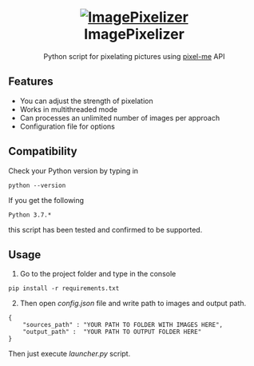 <h1 align="center">
  <br>
  <a href="https://github.com/gtx-1060/DzenParser/"><img src="https://i.ibb.co/B37rSdy/Frame-1.png" alt="ImagePixelizer "></a>
  <br>
  ImagePixelizer 
  <br>
</h1>
<p align="center">Python script for pixelating pictures using <a href=""https://pixel-me.tokyo/en/>pixel-me</a> API</p>

## Features
 - You can adjust the strength of pixelation
 - Works in multithreaded mode
 - Can processes an unlimited number of images per approach
 - Configuration file for options
 
 
## Compatibility
Check your Python version by typing in
```shell script
python --version
```
If you get the following
```shell script
Python 3.7.*
```
this script has been tested and confirmed to be supported.


## Usage
1. Go to the project folder and type in the console
```shell script
pip install -r requirements.txt
```
2. Then open *config.json* file and write path to images and output path.
```
{
    "sources_path" : "YOUR PATH TO FOLDER WITH IMAGES HERE",
    "output_path" :  "YOUR PATH TO OUTPUT FOLDER HERE"
}
```
Then just execute *launcher.py* script.
